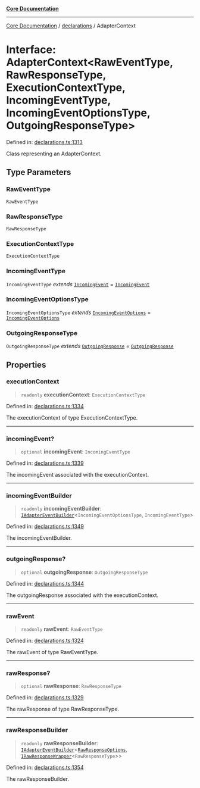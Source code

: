 [**Core Documentation**](../../README.md)

***

[Core Documentation](../../README.md) / [declarations](../README.md) / AdapterContext

# Interface: AdapterContext\<RawEventType, RawResponseType, ExecutionContextType, IncomingEventType, IncomingEventOptionsType, OutgoingResponseType\>

Defined in: [declarations.ts:1313](https://github.com/stonemjs/core/blob/e2fddc9518734748c09a72d4b4064dd1d4c1288c/src/declarations.ts#L1313)

Class representing an AdapterContext.

## Type Parameters

### RawEventType

`RawEventType`

### RawResponseType

`RawResponseType`

### ExecutionContextType

`ExecutionContextType`

### IncomingEventType

`IncomingEventType` *extends* [`IncomingEvent`](../../events/IncomingEvent/classes/IncomingEvent.md) = [`IncomingEvent`](../../events/IncomingEvent/classes/IncomingEvent.md)

### IncomingEventOptionsType

`IncomingEventOptionsType` *extends* [`IncomingEventOptions`](../../events/IncomingEvent/interfaces/IncomingEventOptions.md) = [`IncomingEventOptions`](../../events/IncomingEvent/interfaces/IncomingEventOptions.md)

### OutgoingResponseType

`OutgoingResponseType` *extends* [`OutgoingResponse`](../../events/OutgoingResponse/classes/OutgoingResponse.md) = [`OutgoingResponse`](../../events/OutgoingResponse/classes/OutgoingResponse.md)

## Properties

### executionContext

> `readonly` **executionContext**: `ExecutionContextType`

Defined in: [declarations.ts:1334](https://github.com/stonemjs/core/blob/e2fddc9518734748c09a72d4b4064dd1d4c1288c/src/declarations.ts#L1334)

The executionContext of type ExecutionContextType.

***

### incomingEvent?

> `optional` **incomingEvent**: `IncomingEventType`

Defined in: [declarations.ts:1339](https://github.com/stonemjs/core/blob/e2fddc9518734748c09a72d4b4064dd1d4c1288c/src/declarations.ts#L1339)

The incomingEvent associated with the executionContext.

***

### incomingEventBuilder

> `readonly` **incomingEventBuilder**: [`IAdapterEventBuilder`](IAdapterEventBuilder.md)\<`IncomingEventOptionsType`, `IncomingEventType`\>

Defined in: [declarations.ts:1349](https://github.com/stonemjs/core/blob/e2fddc9518734748c09a72d4b4064dd1d4c1288c/src/declarations.ts#L1349)

The incomingEventBuilder.

***

### outgoingResponse?

> `optional` **outgoingResponse**: `OutgoingResponseType`

Defined in: [declarations.ts:1344](https://github.com/stonemjs/core/blob/e2fddc9518734748c09a72d4b4064dd1d4c1288c/src/declarations.ts#L1344)

The outgoingResponse associated with the executionContext.

***

### rawEvent

> `readonly` **rawEvent**: `RawEventType`

Defined in: [declarations.ts:1324](https://github.com/stonemjs/core/blob/e2fddc9518734748c09a72d4b4064dd1d4c1288c/src/declarations.ts#L1324)

The rawEvent of type RawEventType.

***

### rawResponse?

> `optional` **rawResponse**: `RawResponseType`

Defined in: [declarations.ts:1329](https://github.com/stonemjs/core/blob/e2fddc9518734748c09a72d4b4064dd1d4c1288c/src/declarations.ts#L1329)

The rawResponse of type RawResponseType.

***

### rawResponseBuilder

> `readonly` **rawResponseBuilder**: [`IAdapterEventBuilder`](IAdapterEventBuilder.md)\<[`RawResponseOptions`](RawResponseOptions.md), [`IRawResponseWrapper`](IRawResponseWrapper.md)\<`RawResponseType`\>\>

Defined in: [declarations.ts:1354](https://github.com/stonemjs/core/blob/e2fddc9518734748c09a72d4b4064dd1d4c1288c/src/declarations.ts#L1354)

The rawResponseBuilder.
